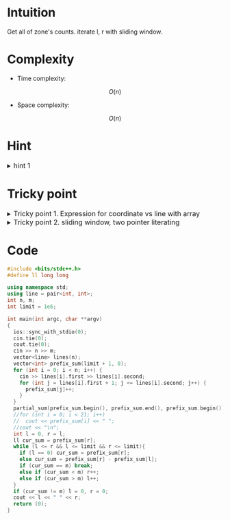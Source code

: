 # Intuition
<!-- Describe your first thoughts on how to solve this problem. -->
Get all of zone's counts. iterate l, r with sliding window.

# Complexity
- Time complexity:
<!-- Add your time complexity here, e.g. $$O(n)$$ -->
$$ O(n) $$

- Space complexity:
<!-- Add your space complexity here, e.g. $$O(n)$$ -->
$$ O(n) $$

# Hint

<details>
<summary> <font size="3"> hint 1 </font> </summary>
<div markdown="1">

 contents

</div>
</details>

# Tricky point

<details>
<summary> <font size="3"> Tricky point 1. Expression for coordinate vs line with array </font> </summary>
<div markdown="1">

line for [0, 3] should be represent in array as below.
0--1--2--3

[0] [1] [2] [3]
 0   1   1   1

</div>
</details>

<details>
<summary> <font size="3"> Tricky point 2. sliding window, two pointer literating </font> </summary>
<div markdown="1">

when to move left and right and when to stop.

this can move window safely.
```
while (l <= r && l <= limit && r <= limit){

}
```
</div>
</details>


# Code
```cpp []
#include <bits/stdc++.h>
#define ll long long

using namespace std;
using line = pair<int, int>;
int n, m;
int limit = 1e6;

int	main(int argc, char **argv)
{
  ios::sync_with_stdio(0);
  cin.tie(0);
  cout.tie(0);
  cin >> n >> m;
  vector<line> lines(n);
  vector<int> prefix_sum(limit + 1, 0);
  for (int i = 0; i < n; i++) {
    cin >> lines[i].first >> lines[i].second;
    for (int j = lines[i].first + 1; j <= lines[i].second; j++) {
      prefix_sum[j]++;
    }
  }
  partial_sum(prefix_sum.begin(), prefix_sum.end(), prefix_sum.begin());
  //for (int i = 0; i < 21; i++)
  //  cout << prefix_sum[i] << " ";
  //cout << "\n";
  int l = 0, r = l;
  ll cur_sum = prefix_sum[r];
  while (l <= r && l <= limit && r <= limit){
    if (l == 0) cur_sum = prefix_sum[r];
    else cur_sum = prefix_sum[r] - prefix_sum[l];
    if (cur_sum == m) break;
    else if (cur_sum < m) r++;
    else if (cur_sum > m) l++;
  }
  if (cur_sum != m) l = 0, r = 0;
  cout << l << " " << r;
  return (0);
}


```

